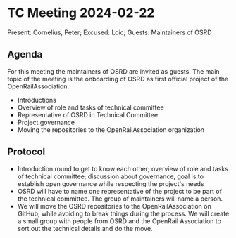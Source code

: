 # TC Meeting 2024-02-22

Present: Cornelius, Peter; Excused: Loic; Guests: Maintainers of OSRD

## Agenda

For this meeting the maintainers of OSRD are invited as guests. The main topic of the meeting is the onboarding of OSRD as first official project of the OpenRailAssociation.

* Introductions
* Overview of role and tasks of technical committee
* Representative of OSRD in Technical Committee
* Project governance
* Moving the repositories to the OpenRailAssociation organization

## Protocol

* Introduction round to get to know each other; overview of role and tasks of technical committee; discussion about governance, goal is to establish open governance while respecting the project's needs
* OSRD will have to name one representative of the project to be part of the technical committee. The group of maintainers will name a person.
* We will move the OSRD repositories to the OpenRailAssociation on GitHub, while avoiding to break things during the process. We will create a small group with people from OSRD and the OpenRail Association to sort out the technical details and do the move.
